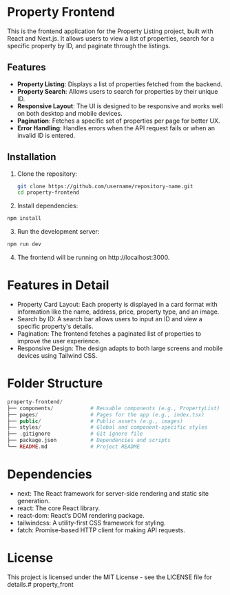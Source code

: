 # Property Frontend
This is the frontend application for the Property Listing project, built with React and Next.js. It allows users to view a list of properties, search for a specific property by ID, and paginate through the listings.

## Features

- **Property Listing**: Displays a list of properties fetched from the backend.
- **Property Search**: Allows users to search for properties by their unique ID.
- **Responsive Layout**: The UI is designed to be responsive and works well on both desktop and mobile devices.
- **Pagination**: Fetches a specific set of properties per page for better UX.
- **Error Handling**: Handles errors when the API request fails or when an invalid ID is entered.

## Installation

1. Clone the repository:
   ```bash
   git clone https://github.com/username/repository-name.git
   cd property-frontend
2. Install dependencies:
```javascript
npm install
```

3. Run the development server:

```javascript
npm run dev
```
4. The frontend will be running on http://localhost:3000.

# Features in Detail
* Property Card Layout: Each property is displayed in a card format with information like the name, address, price, property type, and an image.
* Search by ID: A search bar allows users to input an ID and view a specific property's details.
* Pagination: The frontend fetches a paginated list of properties to improve the user experience.
* Responsive Design: The design adapts to both large screens and mobile devices using Tailwind CSS.
# Folder Structure
```php
property-frontend/
├── components/            # Reusable components (e.g., PropertyList)
├── pages/                 # Pages for the app (e.g., index.tsx)
├── public/                # Public assets (e.g., images)
├── styles/                # Global and component-specific styles
├── .gitignore             # Git ignore file
├── package.json           # Dependencies and scripts
└── README.md              # Project README
```
# Dependencies
* next: The React framework for server-side rendering and static site generation.
* react: The core React library.
* react-dom: React’s DOM rendering package.
* tailwindcss: A utility-first CSS framework for styling.
* fatch: Promise-based HTTP client for making API requests.
# License
This project is licensed under the MIT License - see the LICENSE file for details.#   p r o p e r t y _ f r o n t  
 